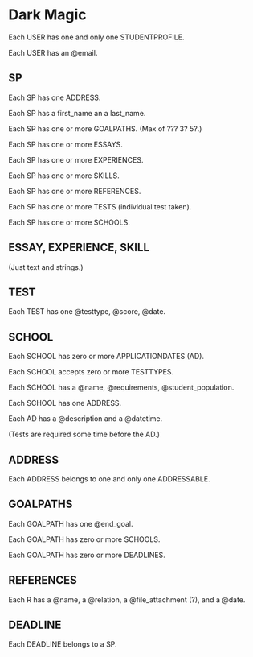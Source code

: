 # Dark Magic

Each USER has one and only one STUDENTPROFILE.

Each USER has an @email.

## SP

Each SP has one ADDRESS.

Each SP has a first_name an a last_name.

Each SP has one or more GOALPATHS.  (Max of ??? 3? 5?.)

Each SP has one or more ESSAYS.

Each SP has one or more EXPERIENCES.

Each SP has one or more SKILLS.

Each SP has one or more REFERENCES.

Each SP has one or more TESTS (individual test taken).

Each SP has one or more SCHOOLS.

## ESSAY, EXPERIENCE, SKILL

(Just text and strings.)

## TEST

Each TEST has one @testtype, @score, @date.

## SCHOOL

Each SCHOOL has zero or more APPLICATIONDATES (AD).

Each SCHOOL accepts zero or more TESTTYPES.

Each SCHOOL has a @name, @requirements, @student_population.

Each SCHOOL has one ADDRESS.

Each AD has a @description and a @datetime.

(Tests are required some time before the AD.)

## ADDRESS

Each ADDRESS belongs to one and only one ADDRESSABLE.

## GOALPATHS

Each GOALPATH has one @end_goal.

Each GOALPATH has zero or more SCHOOLS.

Each GOALPATH has zero or more DEADLINES.

## REFERENCES

Each R has a @name, a @relation, a @file_attachment (?), and a @date.

## DEADLINE

Each DEADLINE belongs to a SP.
